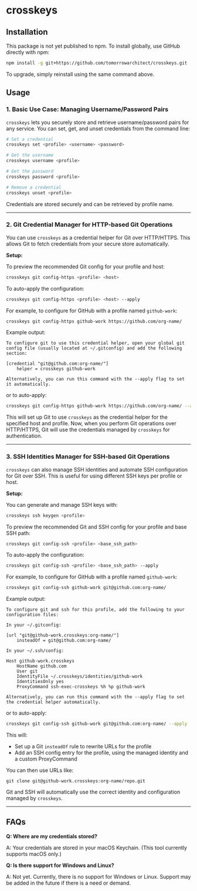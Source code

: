 # crosskeys

## Installation

This package is not yet published to npm. To install globally, use GitHub directly with npm:

```sh
npm install -g git+https://github.com/tomorrowarchitect/crosskeys.git
```

To upgrade, simply reinstall using the same command above.

## Usage

### 1. Basic Use Case: Managing Username/Password Pairs

`crosskeys` lets you securely store and retrieve username/password pairs for any service. You can set, get, and unset credentials from the command line:

```sh
# Set a credential
crosskeys set <profile> <username> <password>

# Get the username
crosskeys username <profile>

# Get the password
crosskeys password <profile>

# Remove a credential
crosskeys unset <profile>
```

Credentials are stored securely and can be retrieved by profile name.

---

### 2. Git Credential Manager for HTTP-based Git Operations

You can use `crosskeys` as a credential helper for Git over HTTP/HTTPS. This allows Git to fetch credentials from your secure store automatically.

**Setup:**

To preview the recommended Git config for your profile and host:

```sh
crosskeys git config-https <profile> <host>
```

To auto-apply the configuration:

```sh
crosskeys git config-https <profile> <host> --apply
```

For example, to configure for GitHub with a profile named `github-work`:

```sh
crosskeys git config-https github-work https://github.com/org-name/
```

Example output:

```
To configure git to use this credential helper, open your global git config file (usually located at ~/.gitconfig) and add the following section:

[credential "git@github.com:org-name/"]
    helper = crosskeys github-work

Alternatively, you can run this command with the --apply flag to set it automatically.
```

or to auto-apply:

```sh
crosskeys git config-https github-work https://github.com/org-name/ --apply
```

This will set up Git to use `crosskeys` as the credential helper for the specified host and profile. Now, when you perform Git operations over HTTP/HTTPS, Git will use the credentials managed by `crosskeys` for authentication.

---

### 3. SSH Identities Manager for SSH-based Git Operations

`crosskeys` can also manage SSH identities and automate SSH configuration for Git over SSH. This is useful for using different SSH keys per profile or host.

**Setup:**

You can generate and manage SSH keys with:

```sh
crosskeys ssh keygen <profile>
```

To preview the recommended Git and SSH config for your profile and base SSH path:

```sh
crosskeys git config-ssh <profile> <base_ssh_path>
```

To auto-apply the configuration:

```sh
crosskeys git config-ssh <profile> <base_ssh_path> --apply
```

For example, to configure for GitHub with a profile named `github-work`:

```sh
crosskeys git config-ssh github-work git@github.com:org-name/
```

Example output:

```
To configure git and ssh for this profile, add the following to your configuration files:

In your ~/.gitconfig:

[url "git@github-work.crosskeys:org-name/"]
    insteadOf = git@github.com:org-name/

In your ~/.ssh/config:

Host github-work.crosskeys
    HostName github.com
    User git
    IdentityFile ~/.crosskeys/identities/github-work
    IdentitiesOnly yes
    ProxyCommand ssh-exec-crosskeys %h %p github-work

Alternatively, you can run this command with the --apply flag to set the credential helper automatically.
```

or to auto-apply:

```sh
crosskeys git config-ssh github-work git@github.com:org-name/ --apply
```

This will:

- Set up a Git `insteadOf` rule to rewrite URLs for the profile
- Add an SSH config entry for the profile, using the managed identity and a custom ProxyCommand

You can then use URLs like:

```
git clone git@github-work.crosskeys:org-name/repo.git
```

Git and SSH will automatically use the correct identity and configuration managed by `crosskeys`.

---

## FAQs

**Q: Where are my credentials stored?**

A: Your credentials are stored in your macOS Keychain. (This tool currently supports macOS only.)

**Q: Is there support for Windows and Linux?**

A: Not yet. Currently, there is no support for Windows or Linux. Support may be added in the future if there is a need or demand.

